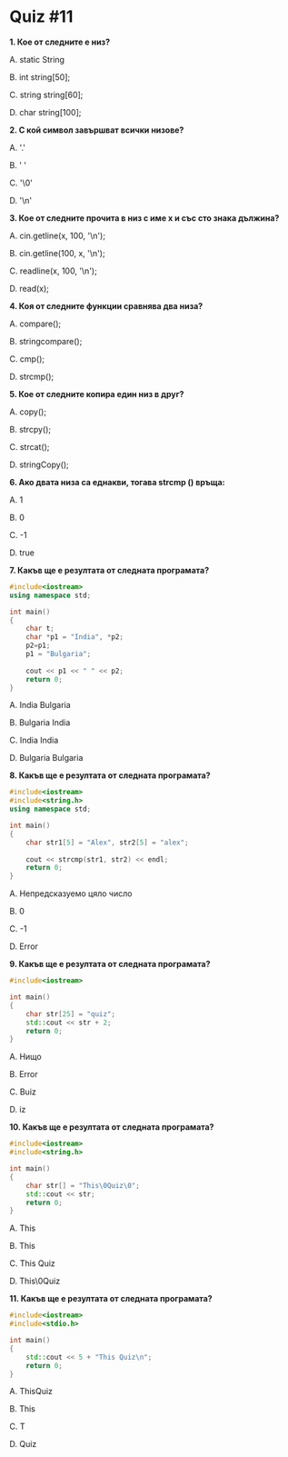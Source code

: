 # Quiz #11

**1. Кое от следните е низ?**

A. static String

B. int string[50];

C. string string[60];

D. char string[100];


**2. С кой символ завършват всички низове?**

A. '.'

B. ' '

C. '\0'

D. '\n'


**3. Кое от следните прочита в низ с име x и със сто знака дължина?**

A. cin.getline(x, 100, '\n');

B. cin.getline(100, x, '\n');

C. readline(x, 100, '\n');

D. read(x);


**4. Коя от следните функции сравнява два низа?**

A. compare();

B. stringcompare();

C. cmp();

D. strcmp();


**5. Кое от следните копира един низ в друг?**

A. copy();

B. strcpy();

C. strcat();

D. stringCopy();


**6. Ако двата низа са еднакви, тогава strcmp () връща:**

A. 1

B. 0

C. -1

D. true

  
**7. Какъв ще e резултатa от следната програмата?**

```c++  
#include<iostream>
using namespace std;

int main()
{
    char t;
    char *p1 = "India", *p2;
    p2=p1;
    p1 = "Bulgaria";
    
    cout << p1 << " " << p2;
    return 0;
}
```

A. India Bulgaria

B. Bulgaria India

C. India India

D. Bulgaria Bulgaria
  
  
**8. Какъв ще e резултатa от следната програмата?**

```c++
#include<iostream>
#include<string.h>
using namespace std;

int main()
{
    char str1[5] = "Alex", str2[5] = "alex";
    
    cout << strcmp(str1, str2) << endl;
    return 0;
}
```

А. Непредсказуемo цяло число

B. 0

C. -1

D. Error

  
**9. Какъв ще e резултатa от следната програмата?**

```c++
#include<iostream>

int main()
{
    char str[25] = "quiz";
    std::cout << str + 2;
    return 0;
}
```


А. Нищо

B. Error

C. Buiz  

D. iz

  
**10. Какъв ще e резултатa от следната програмата?**

```c++
#include<iostream>
#include<string.h>

int main()
{
    char str[] = "This\0Quiz\0";
    std::cout << str;
    return 0;
}
```

A. This

B. This

C. This Quiz

D. This\0Quiz


**11. Какъв ще e резултатa от следната програмата?**

```c++
#include<iostream>  
#include<stdio.h>

int main()
{
    std::cout << 5 + "This Quiz\n";
    return 0;
}
```

A. ThisQuiz

B. This

C. T

D. Quiz

